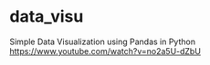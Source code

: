 # data_visu
Simple Data Visualization using Pandas in Python
https://www.youtube.com/watch?v=no2a5U-dZbU
